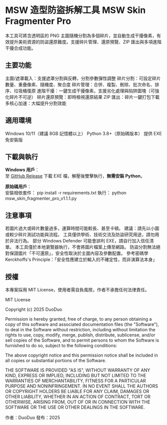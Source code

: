 # MSW 造型防盜拆解工具 MSW Skin Fragmenter Pro
本工具可將含透明區的 PNG 主圖隨機分割為多個碎片，並自動生成干擾像素，有效提升美術資源的防盜還原難度。支援碎片管理、還原預覽、ZIP 匯出與多項進階干擾合成功能。


## 主要功能
主圖/遮罩載入：支援遮罩分割與反轉，分割參數彈性調整
碎片分割：可設定碎片數量、重疊像素、隨機度、聚合度
碎片管理：合併、複製、刪除、批次命名、排序、垃圾桶復原
進階干擾：一鍵生成干擾像素，支援劣化處理與陷阱圖塊（可強化碎片不可逆）
碎片還原預覽：即時檢視還原結果
ZIP 匯出：碎片一鍵打包下載
多核心加速：大幅提升分割效能


## 適用環境
Windows 10/11（建議 8GB 記憶體以上）
Python 3.8+（原始碼版本）
提供 EXE 免安裝版

## 下載與執行
**Windows 用戶**：  
至 [GitHub Release]((https://github.com/duoduo-88/MSW-Skin-Fragmenter-Pro/releases))
下載 EXE 檔，解壓後雙擊執行，**無需安裝 Python**。

**原始碼用戶**：  
安裝相依套件：
pip install -r requirements.txt
執行：
python msw_skin_fragmenter_pro_v1.1.1.py

## 注意事項
若圖片過大或碎片數量過多，運算時間可能較長、甚至卡頓。
建議：請先以小圖或較少碎片測試功能與流程。
工具僅供學術、技術交流及防盜研究用途，請勿用於非法行為。
部分 Windows Defender 可能會誤判 EXE，請自行加入信任清單。
本工具僅於本地瀏覽器執行，不會將圖片檔案上傳至網路。
防盜分割無法絕對保證圖片「不可還原」，安全性取決於主圖內容及參數配置。
參考密碼學 Kerckhoffs's Principle：「安全性應建立於輸入的不確定性，而非演算法本身」 

## 授權
本專案採用 MIT License，使用者需自負風險，作者不承擔任何法律責任。

MIT License

Copyright (c) 2025 DuoDuo

Permission is hereby granted, free of charge, to any person obtaining a copy
of this software and associated documentation files (the "Software"), to deal
in the Software without restriction, including without limitation the rights
to use, copy, modify, merge, publish, distribute, sublicense, and/or sell
copies of the Software, and to permit persons to whom the Software is
furnished to do so, subject to the following conditions:

The above copyright notice and this permission notice shall be included in all
copies or substantial portions of the Software.

THE SOFTWARE IS PROVIDED "AS IS", WITHOUT WARRANTY OF ANY KIND, EXPRESS OR
IMPLIED, INCLUDING BUT NOT LIMITED TO THE WARRANTIES OF MERCHANTABILITY,
FITNESS FOR A PARTICULAR PURPOSE AND NONINFRINGEMENT. IN NO EVENT SHALL THE
AUTHORS OR COPYRIGHT HOLDERS BE LIABLE FOR ANY CLAIM, DAMAGES OR OTHER
LIABILITY, WHETHER IN AN ACTION OF CONTRACT, TORT OR OTHERWISE, ARISING FROM,
OUT OF OR IN CONNECTION WITH THE SOFTWARE OR THE USE OR OTHER DEALINGS IN THE
SOFTWARE.

作者：DuoDuo
發布：2025
